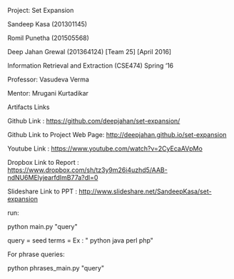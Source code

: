 ﻿
Project: Set Expansion

Sandeep Kasa (201301145)

Romil Punetha (201505568)

Deep Jahan Grewal (201364124) [Team 25] [April 2016]

Information Retrieval and Extraction (CSE474) Spring ‘16

Professor: Vasudeva Verma 

Mentor: Mrugani Kurtadikar


Artifacts Links

Github Link : https://github.com/deepjahan/set-expansion/

Github Link to Project Web Page: http://deepjahan.github.io/set-expansion

Youtube Link : https://www.youtube.com/watch?v=2CyEcaAVpMo

Dropbox Link to Report : https://www.dropbox.com/sh/tz3y9m26i4uzhd5/AAB-ndNU6MElyjearfdImB77a?dl=0

Slideshare Link to PPT : http://www.slideshare.net/SandeepKasa/set-expansion 


run:

python main.py "query"

query = seed terms = Ex : " python java perl php"

For phrase queries:

python phrases_main.py "query"
